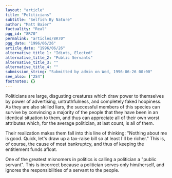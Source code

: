 ```yaml
---
layout: "article"
title: "Politicians"
subtitle: "Selfish By Nature"
author: "Matt Baier"
factuality: "Real"
pgg_id: "8R70"
permalink: "articles/8R70"
pgg_date: "1996/06/26"
article_date: "1996/06/26"
alternative_title_1: "Idiots, Elected"
alternative_title_2: "Public Servants"
alternative_title_3: ""
alternative_title_4: ""
submission_string: "Submitted by admin on Wed, 1996-06-26 00:00"
see_also: ["2S4"]
footnotes: {}
---
```

<div>
<p>Politicians are large, disgusting creatures which draw power to themselves by power of advertising, untruthfulness, and completely faked hoopiness. As they are also skilled liars, the successful members of this species can survive by convincing a majority of the people that they have been in an identical situation to them, and thus can appreciate all of their own worst attributes which, for the average politician, at last count, is all of them.</p>
<p>Their realization makes them fall into this line of thinking: "Nothing about me is good. Quick, let's draw up a tax-raise bill so at least I'll be richer." This is, of course, the cause of most bankruptcy, and thus of keeping the entitlement funds afloat.</p>
<p>One of the greatest misnomers in politics is calling a politician a "public servant". This is incorrect because a politician serves only him/herself, and ignores the responsibilities of a servant to the people.</p>
</div>
